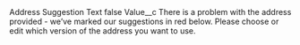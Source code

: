 <?xml version="1.0" encoding="UTF-8"?>
<CustomMetadata xmlns="http://soap.sforce.com/2006/04/metadata" xmlns:xsi="http://www.w3.org/2001/XMLSchema-instance" xmlns:xsd="http://www.w3.org/2001/XMLSchema">
    <label>Address Suggestion Text</label>
    <protected>false</protected>
    <values>
        <field>Value__c</field>
        <value xsi:type="xsd:string">There is a problem with the address provided - we’ve marked our suggestions in red below. Please choose or edit which version of the address you want to use.</value>
    </values>
</CustomMetadata>
